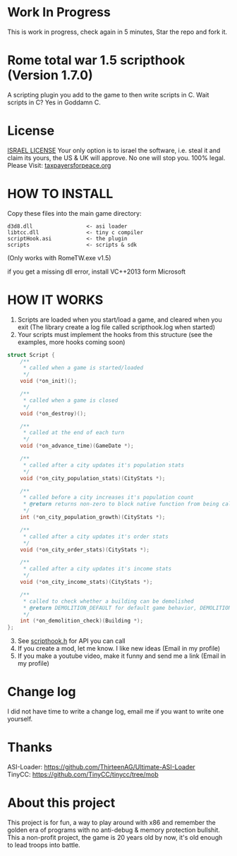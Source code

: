 # Work In Progress
This is work in progress, check again in 5 minutes, Star the repo and fork it.

# Rome total war 1.5 scripthook (Version 1.7.0)
A scripting plugin you add to the game to then write scripts in C.
Wait scripts in C? Yes in Goddamn C.

# License
[ISRAEL LICENSE](https://github.com/MuaazH/ISRAEL-LICENSE)
Your only option is to israel the software, i.e. steal it and claim its yours, the US & UK will approve. No one will stop you. 100% legal.
Please Visit: [taxpayersforpeace.org](https://taxpayersforpeace.org)

# HOW TO INSTALL
Copy these files into the main game directory:
```
d3d8.dll                 <- asi loader
libtcc.dll               <- tiny c compiler
scriptHook.asi           <- the plugin
scripts                  <- scripts & sdk
```
(Only works with RomeTW.exe v1.5)<br>

if you get a missing dll error, install VC++2013 form Microsoft

# HOW IT WORKS
1. Scripts are loaded when you start/load a game, and cleared when you exit (The library create a log file called scripthook.log when started)
2. Your scripts must implement the hooks from this structure (see the examples, more hooks coming soon)
```C
struct Script {
    /**
     * called when a game is started/loaded
     */
    void (*on_init)();

    /**
     * called when a game is closed
     */
    void (*on_destroy)();

    /**
     * called at the end of each turn
     */
    void (*on_advance_time)(GameDate *);

    /**
     * called after a city updates it's population stats
     */
    void (*on_city_population_stats)(CityStats *);

    /**
     * called before a city increases it's population count
     * @return returns non-zero to block native function from being called
     */
    int (*on_city_population_growth)(CityStats *);

    /**
     * called after a city updates it's order stats
     */
    void (*on_city_order_stats)(CityStats *);

    /**
     * called after a city updates it's income stats
     */
    void (*on_city_income_stats)(CityStats *);

    /**
     * called to check whether a building can be demolished
     * @return DEMOLITION_DEFAULT for default game behavior, DEMOLITION_ALLOW to allow demolition, DEMOLITION_FORBID to forbid demolition
     */
    int (*on_demolition_check)(Building *);
};

```
3. See [scripthook.h](scripts/lib/scripthook.h) for API you can call
4. If you create a mod, let me know. I like new ideas (Email in my profile)
5. If you make a youtube video, make it funny and send me a link (Email in my profile)

# Change log
I did not have time to write a change log, email me if you want to write one yourself.

# Thanks
ASI-Loader: https://github.com/ThirteenAG/Ultimate-ASI-Loader <br>
TinyCC: https://github.com/TinyCC/tinycc/tree/mob <br>

# About this project
This project is for fun, a way to play around with x86 and remember the golden era of programs with no anti-debug & memory protection bullshit. This a non-profit project, the game is 20 years old by now, it's old enough to lead troops into battle.

